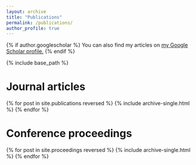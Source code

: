 ```yaml
---
layout: archive
title: "Publications"
permalink: /publications/
author_profile: true
---
```


{% if author.googlescholar %}
  You can also find my articles on <u><a href="{{author.googlescholar}}">my Google Scholar profile</a>.</u>
{% endif %}

{% include base_path %}

Journal articles
=======
{% for post in site.publications reversed %}
  {% include archive-single.html %}
{% endfor %}

Conference proceedings
=======
{% for post in site.proceedings reversed %}
  {% include archive-single.html %}
{% endfor %}
